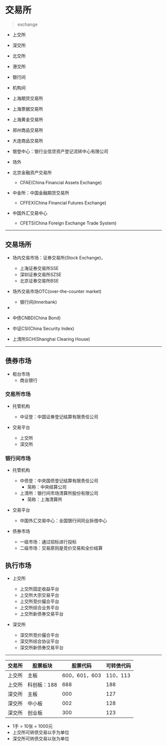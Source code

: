 # 交易所
> exchange

- 上交所
- 深交所
- 北交所
- 港交所

- 银行间

- 机构间

- 上海期货交易所
- 上海票据交易所
- 上海黄金交易所

- 郑州商品交易所
- 大连商品交易所

- 银登中心：银行业信贷资产登记流转中心有限公司
- 场外

- 北京金融资产交易所
    - CFAE(China Financial Assets Exchange)
- 中金所：中国金融期货交易所
    - CFFEX(China Financial Futures Exchange)

- 中国外汇交易中心
    - CFETS(China Foreign Exchange Trade System)

---
## 交易场所
- 场内交易市场：证券交易所(Stock Exchange)，
    - 上海证券交易所SSE
    - 深圳证券交易所SZSE
    - 北京证券交易所BSE
- 场外交易市场OTC(over-the-counter market)
    - 银行间(Innerbank)




-



- 中债CNBD(China Bond)
- 中证CSI(China Security Index)
- 上清所SCH(Shanghai Clearing House)

---
## 债券市场
- 柜台市场
    - 商业银行

### 交易所市场
- 托管机构
    - 中证登：中国证券登记结算有限责任公司

- 交易平台
    - 上交所
    - 深交所


### 银行间市场
- 托管机构
    - 中债登：中央国债登记结算有限责任公司
        - 简称：中央结算公司
    - 上清所：银行间市场清算所股份有限公司
        - 简称：上海清算所


- 交易平台
    - 中国外汇交易中心：全国银行间同业拆借中心





- 债券市场
    - 一级市场：通过招标进行投标
    - 二级市场：交易原则是竞价交易和全价结算


## 执行市场
- 上交所
    - 上交所固定收益平台
    - 上交所大宗交易平台
    - 上交所竞价撮合平台
    - 上交所综合业务平台
    - 上交所新债券交易平台


- 深交所
    - 深交所竞价撮合平台
    - 深交所综合协议平台
    - 深交所新债券交易平台

---

| 交易所 | 股票板块 | 股票代码 | 可转债代码 |
| - | - | - | - |
| 上交所 | 主板 | 600，601，603 | 110，113 |
| 上交所 | 科创板：188 | 688 | 188 |
| 深交所 | 主板 | 000 | 127 |
| 深交所 | 中小板 | 002 | 128 |
| 深交所 | 创业板 | 300 | 123 |


- 1手 = 10张 = 1000元
- 上交所可转债交易以手为单位
- 深交所可转债交易以张为单位